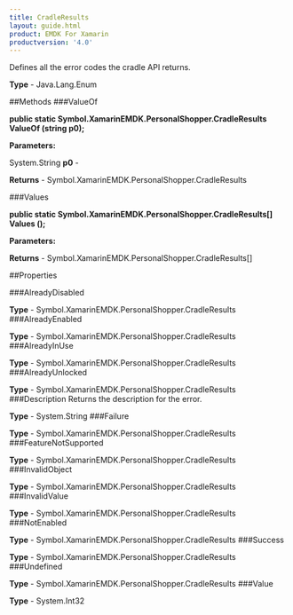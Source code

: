 ```yaml
---
title: CradleResults
layout: guide.html
product: EMDK For Xamarin 
productversion: '4.0' 
---
```

Defines all the error codes the cradle API returns. 

**Type** - Java.Lang.Enum

##Methods
###ValueOf

**public static Symbol.XamarinEMDK.PersonalShopper.CradleResults ValueOf (string p0);**


        

**Parameters:**

System.String **p0**  - 
        

**Returns** - Symbol.XamarinEMDK.PersonalShopper.CradleResults

###Values

**public static Symbol.XamarinEMDK.PersonalShopper.CradleResults[] Values ();**


        

**Parameters:**

**Returns** - Symbol.XamarinEMDK.PersonalShopper.CradleResults[]

##Properties

###AlreadyDisabled

        

**Type** - Symbol.XamarinEMDK.PersonalShopper.CradleResults
###AlreadyEnabled

        

**Type** - Symbol.XamarinEMDK.PersonalShopper.CradleResults
###AlreadyInUse

        

**Type** - Symbol.XamarinEMDK.PersonalShopper.CradleResults
###AlreadyUnlocked

        

**Type** - Symbol.XamarinEMDK.PersonalShopper.CradleResults
###Description
Returns the description for the error.

**Type** - System.String
###Failure

        

**Type** - Symbol.XamarinEMDK.PersonalShopper.CradleResults
###FeatureNotSupported

        

**Type** - Symbol.XamarinEMDK.PersonalShopper.CradleResults
###InvalidObject

        

**Type** - Symbol.XamarinEMDK.PersonalShopper.CradleResults
###InvalidValue

        

**Type** - Symbol.XamarinEMDK.PersonalShopper.CradleResults
###NotEnabled

        

**Type** - Symbol.XamarinEMDK.PersonalShopper.CradleResults
###Success

        

**Type** - Symbol.XamarinEMDK.PersonalShopper.CradleResults
###Undefined

        

**Type** - Symbol.XamarinEMDK.PersonalShopper.CradleResults
###Value

        

**Type** - System.Int32
